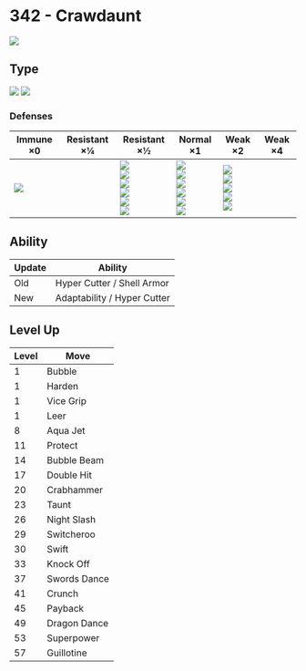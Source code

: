 # 342 - Crawdaunt
![][342]

## Type

![][water]  ![][dark]

### Defenses

Immune ×0        | Resistant ×¼ | Resistant ×½                                                                     | Normal ×1                                                                                | Weak ×2                                                                    | Weak ×4
---              | ---          | ---                                                                              | ---                                                                                      | ---                                                                        | ---
![][psychic]<br> | &nbsp;       | ![][ghost]<br>![][steel]<br>![][fire]<br>![][water]<br>![][ice]<br>![][dark]<br> | ![][normal]<br>![][flying]<br>![][poison]<br>![][ground]<br>![][rock]<br>![][dragon]<br> | ![][fighting]<br>![][bug]<br>![][grass]<br>![][electric]<br>![][fairy]<br> | &nbsp;

## Ability

Update | Ability
---    | ---
Old    | Hyper Cutter / Shell Armor
New    | Adaptability / Hyper Cutter

## Level Up

Level | Move
---   | ---
1     | Bubble
1     | Harden
1     | Vice Grip
1     | Leer
8     | Aqua Jet
11    | Protect
14    | Bubble Beam
17    | Double Hit
20    | Crabhammer
23    | Taunt
26    | Night Slash
29    | Switcheroo
30    | Swift
33    | Knock Off
37    | Swords Dance
41    | Crunch
45    | Payback
49    | Dragon Dance
53    | Superpower
57    | Guillotine

[342]: ../img/pokemon/342.png
[normal]: ../img/types/normal.png
[fire]: ../img/types/fire.png
[fighting]: ../img/types/fighting.png
[water]: ../img/types/water.png
[flying]: ../img/types/flying.png
[grass]: ../img/types/grass.png
[poison]: ../img/types/poison.png
[electric]: ../img/types/electric.png
[ground]: ../img/types/ground.png
[psychic]: ../img/types/psychic.png
[rock]: ../img/types/rock.png
[ice]: ../img/types/ice.png
[bug]: ../img/types/bug.png
[dragon]: ../img/types/dragon.png
[ghost]: ../img/types/ghost.png
[dark]: ../img/types/dark.png
[steel]: ../img/types/steel.png
[fairy]: ../img/types/fairy.png
